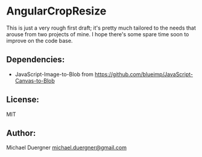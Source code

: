 # AngularCropResize

This is just a very rough first draft; it's pretty much tailored to the needs that arouse from two projects of mine. I hope there's some spare time soon to improve on the code base.

## Dependencies:

* JavaScript-Image-to-Blob from https://github.com/blueimp/JavaScript-Canvas-to-Blob

## License:

MIT

## Author:

Michael Duergner <michael.duergner@gmail.com>
